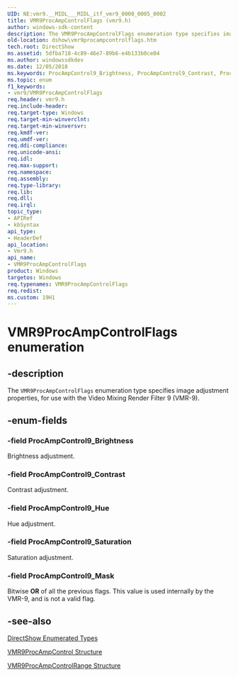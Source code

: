 ```yaml
---
UID: NE:vmr9.__MIDL___MIDL_itf_vmr9_0000_0005_0002
title: VMR9ProcAmpControlFlags (vmr9.h)
author: windows-sdk-content
description: The VMR9ProcAmpControlFlags enumeration type specifies image adjustment properties, for use with the Video Mixing Render Filter 9 (VMR-9).
old-location: dshow\vmr9procampcontrolflags.htm
tech.root: DirectShow
ms.assetid: 5dfba718-4c89-46e7-89b6-e4b133b0ce04
ms.author: windowssdkdev
ms.date: 12/05/2018
ms.keywords: ProcAmpControl9_Brightness, ProcAmpControl9_Contrast, ProcAmpControl9_Hue, ProcAmpControl9_Mask, ProcAmpControl9_Saturation, VMR9ProcAmpControlFlags, VMR9ProcAmpControlFlags , VMR9ProcAmpControlFlags enumeration [DirectShow], dshow.vmr9procampcontrolflags, vmr9/ProcAmpControl9_Brightness, vmr9/ProcAmpControl9_Contrast, vmr9/ProcAmpControl9_Hue, vmr9/ProcAmpControl9_Mask, vmr9/ProcAmpControl9_Saturation, vmr9/VMR9ProcAmpControlFlags
ms.topic: enum
f1_keywords:
- vmr9/VMR9ProcAmpControlFlags
req.header: vmr9.h
req.include-header: 
req.target-type: Windows
req.target-min-winverclnt: 
req.target-min-winversvr: 
req.kmdf-ver: 
req.umdf-ver: 
req.ddi-compliance: 
req.unicode-ansi: 
req.idl: 
req.max-support: 
req.namespace: 
req.assembly: 
req.type-library: 
req.lib: 
req.dll: 
req.irql: 
topic_type:
- APIRef
- kbSyntax
api_type:
- HeaderDef
api_location:
- Vmr9.h
api_name:
- VMR9ProcAmpControlFlags
product: Windows
targetos: Windows
req.typenames: VMR9ProcAmpControlFlags
req.redist: 
ms.custom: 19H1
---
```


# VMR9ProcAmpControlFlags enumeration


## -description



The <code>VMR9ProcAmpControlFlags</code> enumeration type specifies image adjustment properties, for use with the Video Mixing Render Filter 9 (VMR-9).




## -enum-fields




### -field ProcAmpControl9_Brightness

Brightness adjustment.


### -field ProcAmpControl9_Contrast

Contrast adjustment.


### -field ProcAmpControl9_Hue

Hue adjustment.


### -field ProcAmpControl9_Saturation

Saturation adjustment.


### -field ProcAmpControl9_Mask

Bitwise <b>OR</b> of all the previous flags. This value is used internally by the VMR-9, and is not a valid flag.


## -see-also




<a href="https://docs.microsoft.com/windows/desktop/DirectShow/directshow-enumerated-types">DirectShow Enumerated Types</a>



<a href="https://docs.microsoft.com/previous-versions/windows/desktop/api/vmr9/ns-vmr9-vmr9procampcontrol">VMR9ProcAmpControl Structure</a>



<a href="https://docs.microsoft.com/previous-versions/windows/desktop/api/vmr9/ns-vmr9-vmr9procampcontrolrange">VMR9ProcAmpControlRange Structure</a>
 

 

